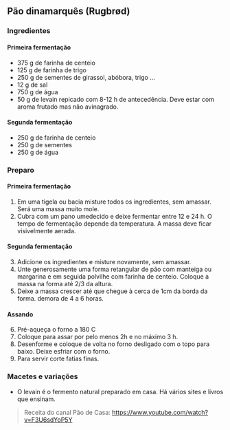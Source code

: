 ## Pão dinamarquês (Rugbrød)

### Ingredientes

#### Primeira fermentação
* 375 g de farinha de centeio
* 125 g de farinha de trigo
* 250 g de sementes de girassol, abóbora, trigo ...
* 12 g de sal
* 750 g de água
* 50 g de levain repicado com 8-12 h de antecedência. Deve estar com aroma frutado mas não avinagrado.
#### Segunda fermentação
* 250 g de farinha de centeio
* 250 g de sementes
* 250 g de água

### Preparo

#### Primeira fermentação
1. Em uma tigela ou bacia misture todos os ingredientes, sem amassar. Será uma massa muito mole.
2. Cubra com um pano umedecido e deixe fermentar entre 12 e 24 h. O tempo de fermentação depende da temperatura. A massa deve ficar visivelmente aerada.

#### Segunda fermentação
3. Adicione os ingredientes e misture novamente, sem amassar.
4. Unte generosamente uma forma retangular de pão com manteiga ou margarina e em seguida polvilhe com farinha de centeio. Coloque a massa na forma até 2/3 da altura.
5. Deixe a massa crescer até que chegue à cerca de 1cm da borda da forma. demora de 4 a 6 horas.

#### Assando
6. Pré-aqueça o forno a 180 C
7. Coloque para assar por pelo menos 2h e no máximo 3 h.
8. Desenforme e coloque de volta no forno desligado com o topo para baixo. Deixe esfriar com o forno.
9. Para servir corte fatias finas.

### Macetes e variações
* O levain é o fermento natural preparado em casa. Há vários sites e livros que ensinam.


> Receita do canal Pão de Casa: https://www.youtube.com/watch?v=F3U6sdYoP5Y
